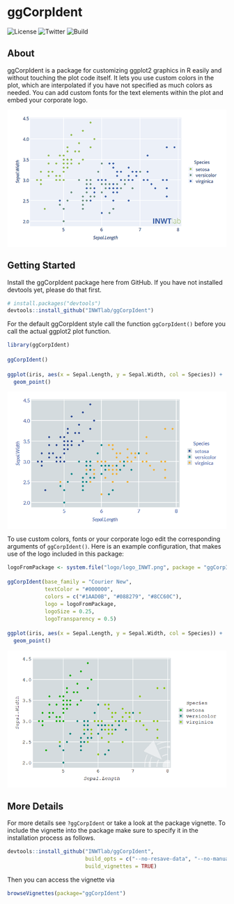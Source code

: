 # ggCorpIdent

![License](https://img.shields.io/github/license/INWTlab/ggCorpIdent.svg?color=%2393bb51&style=popout)
![Twitter](https://img.shields.io/twitter/follow/INWT_Statistics.svg?label=Follow%20us%21&style=social)
![Build](https://img.shields.io/badge/build-passing-%2393bb51.svg)

## About
ggCorpIdent is a package for customizing ggplot2 graphics in R easily and without touching the plot code itself. It lets you use custom colors in the plot, which are interpolated if you have not specified as much colors as needed. You can add custom fonts for the text elements within the plot and embed your corporate logo. 

<img src="man/figures/INWTlab_ggCorpIdent_plot.png" width="700" align="center"/>

## Getting Started

Install the ggCorpIdent package here from GitHub. If you have not installed devtools yet, please do that first.

```r
# install.packages("devtools")
devtools::install_github("INWTlab/ggCorpIdent")
```
For the default ggCorpIdent style call the function `ggCorpIdent()` before you call the actual ggplot2 plot function. 

```r
library(ggCorpIdent)

ggCorpIdent()

ggplot(iris, aes(x = Sepal.Length, y = Sepal.Width, col = Species)) +
  geom_point()
```

<img src="man/figures/default_style_ggCorpIdent.png" width="700" align="center"/>

To use custom colors, fonts or your corporate logo edit the corresponding arguments of `ggCorpIdent()`. Here is an example configuration, that makes use of the logo included in this package: 

```r
logoFromPackage <- system.file("logo/logo_INWT.png", package = "ggCorpIdent", mustWork = TRUE)

ggCorpIdent(base_family = "Courier New",
            textColor = "#000000",
            colors = c("#1AAD0B", "#088279", "#8CC60C"),
            logo = logoFromPackage,
            logoSize = 0.25,
            logoTransparency = 0.5)

ggplot(iris, aes(x = Sepal.Length, y = Sepal.Width, col = Species)) +
  geom_point()
```

<img src="man/figures/custom_style_ggCorpIdent.png" width="700" align="center"/>

## More Details
For more details see `?ggCorpIdent` or take a look at the package vignette. To include the vignette into the package make sure to specify it in the installation process as follows. 

```r
devtools::install_github("INWTlab/ggCorpIdent", 
                         build_opts = c("--no-resave-data", "--no-manual"), 
                         build_vignettes = TRUE)
```
Then you can access the vignette via

```r
browseVignettes(package="ggCorpIdent")
```

